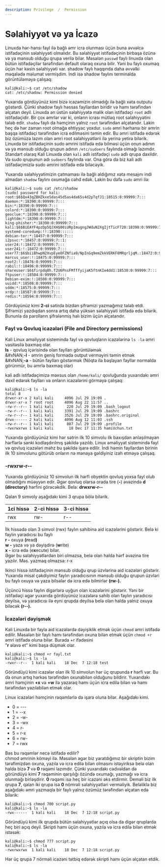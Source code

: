 ```yaml
---
description: Privilege  /  Permission
---
```


# Səlahiyyət və ya İcazə

Linuxda hər-hansı fayl ilə bağlı əmr icra olunması üçün buna əvvəlcə istifadəçinin səlahiyyəti olmalıdır. Bu səlahiyyət istifadəçinin birbaşa özünə və ya mənsub olduğu qrupa verilə bilər. Məsələn `passwd` faylı linuxda olan bütün istifadəçilər tərəfindən default olaraq oxuna bilir. Yəni bu faylı oxumaq üçün hər kəsin səlahiyyəti var. shadow faylı haqqında daha əvvəlki məqalədə məlumat vermişdim. İndi isə shadow faylını terminalda görüntüləməyə çalışaq:

```
kali@kali:~$ cat /etc/shadow
cat: /etc/shadow: Permission denied
```

Yuxarıda gördüyünüz kimi bizə icazəmizin olmadığı ilə bağlı xəta outputu göstərdi. Çünki shadow faylı həssas fayllardan biridir və hamı tərəfindən əlçatan deyil. Linuxda ən üstün səlahiyyətə malik olan istifadəçi `root` adlı istifadəçidir. Bir çox əmrlər var ki, onların icrası mütləq root səlahiyyətini tələb edir. `shadow` faylı da həmçinin yalnız `root` tərəfindən əlçatandır. Lakin heç də hər zaman root olmağa ehtiyyac yoxdur. `sudo` əmri hərhansı bir əmrin başqa istifadəçi tərəfindən icra edilməsini təmin edir. Bu əmri istifadə edərək biz özümüzə lazım olan əmri root səlahiyyətlərii ilə yerinə yetirə bilərik. Linuxda bir istifadəçinin sudo əmrini istifadə edə bilməsi üçün onun adının və ya mənsub olduğu qrupun adının `/etc/sudoers` faylında olmağı lazımdır. Standart olaraq Kali Linuxda olan `kali` adlı istifadəçi `sudo` adlı qrupa daxildir. Və sudo qrupunun adı `sudoers` faylında var. Ona görə də biz  kali adlı istifadəçimizlə sudo əmrini istifadə edə biləcəyik.

Yuxarıda səlahiyyətimizin çatmaması ilə bağlı aldığımız xəta mesajını indi almadan `shadow` faylını oxumağa cəhd edək. Lakin bu dəfə `sudo` əmri ilə:

```
kali@kali:~$ sudo cat /etc/shadow
[sudo] password for kali:
root:$6$Qx43qZBHZkxeSdas45d5as4da65s4d2pTqfJ1:18515:0:99999:7:::
daemon:*:18390:0:99999:7:::
bin:*:18390:0:99999:7:::
colord:*:18390:0:99999:7:::
geoclue:*:18390:0:99999:7:::
lightdm:*:18390:0:99999:7:::
king-phisher:*:18390:0:99999:7:::
kali:$6$BiEAYF4pzDp5QJXH$00iURpImugngJWduN2XgIjtTicF720:18390:0:99999:7:::
systemd-coredump:!!:18390::::::
debian-tor:*:18457:0:99999:7:::
i2psvc:*:18457:0:99999:7::1:
user24:!:18472:0:99999:7:::
user241:!:18472:0:99999:7:::
user77:$6$biiBhwpN2XvpEyeOFZNfia9/NpInGq9emZkkVERKF8MRqrljqM.:18472:0:99999:7:::
marcus_user:!:18475:0:99999:7:::
root2:!:18476:0:99999:7:::
rabil:!:18496:0:99999:7:::
shareuser:$6$firpdq8h.f2U6PnsFMfffyijaK5ftnKIe4dd1:18530:0:99999:7:::
ftpuser:!:18504:0:99999:7:::
Debian-exim:!:18508:0:99999:7:::
uuidd:*:18508:0:99999:7:::
sddm:*:18575:0:99999:7:::
xrdp:!:18587:0:99999:7:::
redis:*:18594:0:99999:7:::
```

Gördüyünüz kimi **2-ci** sətirdə bizdən şifrəmizi yazmağımız tələb etdi. Şifrəmizi yazdıqdan sonra artıq daha yüksən səlahiyyəti istifadə edə bilərik. Bununla da parolların şifrələnmiş halı bizim üçün əlçatandır.

### Fayl və Qovluq icazələri (File and Directory permissions)

Kali Linux əməliyyat sistemində fayl və qovluqların icazələrinə `ls -la` əmri vasitəsilə baxmaq olar. \
**ls**  -  qovluq içərisində olan faylları görüntüləmək\
&#xNAN;**-l**  -  əmrin geniş formada output verməyini təmin etmək\
&#xNAN;**-a**  -  bütün faylları göstərmək (Nöqtə ilə başlayan fayllar normalda görünmür, bu əmrlə baxmaq olar)

kali adlı istifadəçimizə məxsus olan `/home/kali/` qovluğunda yuxarıdakı əmri daxil edərək faylları və onların icazələrini görməyə çalışaq:

```
kali@kali:~$ ls -la
total 8
drwxr-xr-x 2 kali kali     4096 Jul 29 19:09 .
drwxr-xr-x 7 root root     4096 Aug 22 11:57 ..
-rw-r--r-- 1 kali kali      220 Jul 29 19:09 .bash_logout
-rw-r--r-- 1 kali kali     3391 Jul 29 19:09 .bashrc
-rw-r--r-- 1 kali kali     3526 Jul 29 19:09 .bashrc.original
drwx------ 2 kali kali     4096 Aug 12 11:03 .ssh
-rw-r--r-- 1 kali kali      807 Jul 29 19:09 .profile
-rwxrwxrwx 1 kali kali       18 Dec 17 11:35 hamiUchun.txt
```

Yuxarıda gördüyünüz kimi hər sətrin ilk 10 simvolu ilk baxışdan anlaşılmayan hərflərlə sanki kodlaşdırılmış şəkildə yazılıb. Linux əməliyyat sistemində fayl və qovluq icazələri məhz bu şəkildə işarə edilir. İndi həmin fayllardan birinin ilk 10 simvolunu götürüb onların nə mənaya gəldiyiniz izah etməyə çalışaq.

### -rwxrw-r--

Yuxarıda gördüyünüz 10 simvolun ilk hərfi obyektin qovluq yoxsa fayl olub olmadığını müəyyən edir. Əgər qovluq olarsa orada tire (**-**) əvəzində **d (directory)** hərfini görəcəkdik. Belə: **drwxrw-r--**

Qalan 9 simvoly aşağıdakı kimi 3 qrupa bölə bilərik.

| 1ci hissə | 2-ci hissə | 3-ci hissə |
| --------- | ---------- | ---------- |
| rwx       | rw-        | r--        |

İlk hissədə olan 3 simvol (rwx) faylın sahibinə aid icazələrini göstərir. Belə ki faylın yaradıcısı bu faylı\
**r -** oxuya **(r**ea&#x64;**)**\
**w -** yaza və ya dəyişdirə (**w**rite)\
**x -** icra edə (e**x**ecute) bilər.  \
Əgər bu səlahiyyətlərdən biri olmazsa, belə olan halda hərf əvəzinə tire yazılır. Məs. yazmaq olmazsa: r-x

Ikinci hissə istifadəçinin mənsub olduğu qrup üzvlərinə aid icazələri göstərir. Yuxarıda misal çəkdiyimiz faylın yaradıcısının mənsub olduğu qrupun üzvləri bu faylı oxuya və yaza bilsələr də icra edə bilmirlər **(rw-).**

Üçüncü hissə faylın digərlərə uyğun olan icazələrini göstərir. Yəni bir istifadəçi əgər yuxarıda gördüyünüz icazələrə sahib olan faylın yaradıcısı deyilsə, və yaradıcısı ilə eyni qrupda deyilsə belə olan halda yalnız oxuya biləcək **(r--).**&#x20;

### **İcazələri dəyişmək**

Kali Linuxda bir fayla aid icazələrdə dəyişiklik etmək üçün `chmod` əmri istifadə edilir. Məsələn bir faylı hamı tərəfindən oxuna bilən etmək üçün `chmod +r` əmri istifadə oluna bilər. Burada +r ifadəsini \
"**r** əlavə et" kimi başa düşmək olar.

```
kali@kali:~$ chmod +r fayl.txt
kali@kali:~$ ls -la
-rwxr--r--  1 kali kali    18 Dec  7 12:18 test
```

Göründüyü kimi icazələr olan ilk 10 simvolun hər üç qrupunda **r** hərfi var. Bu da onun artıq hərkəs tərəfindən oxunabilən olduğunu bildirir. Yuxarıdakı əmri həmçinin **+x** və **+w** ilə yazaraq hamı üçün icra edilə bilən və hamı tərəfindən yazılabilən etmək olar.&#x20;

Linux icazələri həmçinin rəqəmlərlə də işarə oluna bilər. Aşağıdakı kimi.&#x20;

* 0 = ---
* 1 = --x
* 2 = -w-
* 3 = -wx
* 4 = r-
* 5 = r-x
* 6 = rw-
* 7 = rwx

Bəs bu rəqəmlər necə istifadə edilir? \
chmod əmrinin köməyi ilə.  Məsələn əgər biz yaratdığımız bir skriptin bizim tərəfimizdən oxuna, yazıla və icra edilə bilən olmasını istəyiriksə belə olan halda bizə **7** və **0** rəqəmi lazımdır. Çünki yuxarıdakı cədvəldən də göründüyü kimi **7** rəqəminin qarşılığı özündə oxumağı, yazmağı və icra olunmağı birləşdirir. **0** rəqəmi isə heç bir icazəni əks etdirmir. Deməli biz ilk qrupa **7**, qalan iki qrupa isə **0** nömrəli səlahiyyətləri verməliyik. Beləliklə biz aşağıdakı əmri yazmaqla bir faylı yalnız özümüz tərəfindən əlçatan edə bilərik:

```
kali@kali:~$ chmod 700 script.py
kali@kali:~$ ls -la
-rwx------  1 kali kali    18 Dec  7 12:18 script.py
```

Göründüyü kimi ilk qrupda bütün səlahiyyətlər açıq olsa da digər qruplarda heç biri açıq deyil. Skripti hamı üçün oxuna, yazıla və icra edilə bilən etmək istəsək:&#x20;

```
kali@kali:~$ chmod 777 script.py
kali@kali:~$ ls -la
-rwxrwxrwx  1 kali kali    18 Dec  7 12:18 script.py
```

Hər üç qrupa 7 nörməli icazəni tətbiq edərək skripti hamı üçün əlçatan etdik.
